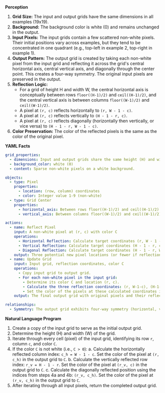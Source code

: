 **Perception**

1.  **Grid Size:** The input and output grids have the same dimensions in all examples (19x19).
2.  **Background:** The background color is white (0) and remains unchanged in the output.
3.  **Input Pixels:** The input grids contain a few scattered non-white pixels. Their initial positions vary across examples, but they tend to be concentrated in one quadrant (e.g., top-left in example 2, top-right in example 1).
4.  **Output Pattern:** The output grid is created by taking each non-white pixel from the input grid and reflecting it across the grid's central horizontal axis, central vertical axis, and diagonally through the center point. This creates a four-way symmetry. The original input pixels are preserved in the output.
5.  **Reflection Logic:**
    *   For a grid of height H and width W, the central horizontal axis is conceptually between rows `floor((H-1)/2)` and `ceil((H-1)/2)`, and the central vertical axis is between columns `floor((W-1)/2)` and `ceil((W-1)/2)`.
    *   A pixel at `(r, c)` reflects horizontally to `(r, W - 1 - c)`.
    *   A pixel at `(r, c)` reflects vertically to `(H - 1 - r, c)`.
    *   A pixel at `(r, c)` reflects diagonally (horizontally then vertically, or vice versa) to `(H - 1 - r, W - 1 - c)`.
6.  **Color Preservation:** The color of the reflected pixels is the same as the color of the original pixel.

**YAML Facts**


```yaml
grid_properties:
  - dimensions: Input and output grids share the same height (H) and width (W).
  - background_color: white (0)
  - content: Sparse non-white pixels on a white background.

objects:
  - type: Pixel
    properties:
      - location: (row, column) coordinates
      - color: Integer value 1-9 (non-white)
  - type: Grid Center
    properties:
      - horizontal_axis: Between rows floor((H-1)/2) and ceil((H-1)/2)
      - vertical_axis: Between columns floor((W-1)/2) and ceil((W-1)/2)

actions:
  - name: Reflect Pixel
    input: A non-white pixel at (r, c) with color C
    operations:
      - Horizontal Reflection: Calculate target coordinates (r, W - 1 - c).
      - Vertical Reflection: Calculate target coordinates (H - 1 - r, c).
      - Diagonal Reflection: Calculate target coordinates (H - 1 - r, W - 1 - c).
    output: Three potential new pixel locations (or fewer if reflections overlap or map onto the original pixel).
  - name: Update Grid
    input: Input grid, reflection coordinates, color C
    operations:
      - Copy input grid to output grid.
      - For each non-white pixel in the input grid:
        - Determine its color C and location (r, c).
        - Calculate the three reflection coordinates: (r, W-1-c), (H-1-r, c), (H-1-r, W-1-c).
        - Set the color of the pixels at these calculated coordinates in the output grid to C.
    output: The final output grid with original pixels and their reflections.

relationships:
  - Symmetry: The output grid exhibits four-way symmetry (horizontal, vertical, rotational) around the grid's center. Each non-white pixel in the input generates a pattern of up to four identical pixels (including the original) in the output, placed symmetrically with respect to the center.
```


**Natural Language Program**

1.  Create a copy of the input grid to serve as the initial output grid.
2.  Determine the height (H) and width (W) of the grid.
3.  Iterate through every cell (pixel) of the input grid, identifying its row `r`, column `c`, and color `C`.
4.  If the color `C` is not white (i.e., `C > 0`):
    a.  Calculate the horizontally reflected column index: `c_h = W - 1 - c`. Set the color of the pixel at `(r, c_h)` in the output grid to `C`.
    b.  Calculate the vertically reflected row index: `r_v = H - 1 - r`. Set the color of the pixel at `(r_v, c)` in the output grid to `C`.
    c.  Calculate the diagonally reflected position using the indices from steps 4a and 4b: `(r_v, c_h)`. Set the color of the pixel at `(r_v, c_h)` in the output grid to `C`.
5.  After iterating through all input pixels, return the completed output grid.
